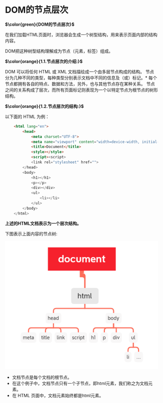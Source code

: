 # DOM的节点层次

**$\color{green}{DOM的节点层次}$**

在我们加载HTML⻚⾯时，浏览器会⽣成⼀个树型结构，⽤来表⽰⻚⾯内部的结构内容。

DOM把这种树型结构理解成为节点（元素，标签）组成。

**$\color{orange}{1.1.节点层次的介绍:}$**

DOM 可以将任何 HTML 或 XML 文档描绘成一个由多层节点构成的结构。
节点分为几种不同的类型，每种类型分别表示文档中不同的信息及（或）标记。*
每个节点都拥有各自的特点、数据和方法，另外，也与其他节点存在某种关系。
节点之间的关系构成了层次，而所有页面标记则表现为一个以特定节点为根节点的树形结构。

**$\color{orange}{1.2.节点层次的结构:}$**

以下面的 HTML 为例：

``` html
    <html lang="en">
        <head>
            <meta charset="UTF-8">
            <meta name="viewport" content="width=device-width, initial-scale=1.0">
            <title>Document</title>
            <style></style>
            <script><script>
            <link rel="stylesheet" href="">
        </head>
        <body>
            <h1></h1>
            <p></p>
            <div></div>
            <ul>
                <li></li>
            </ul>
        </body>
    </html>
```

**上述的HTML文档表⽰为⼀个层次结构。**

下图表⽰上⾯内容的节点树:

![avatar](./JS000.png)

- 文档节点是每个文档的根节点。
- 在这个例子中，文档节点只有一个子节点，即html元素，我们称之为文档元素。
- 在 HTML 页面中，文档元素始终都是html元素。
